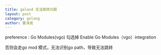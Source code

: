 ```yaml
---
title: goland 无法跳转问题
layout: post
category: golang
author: 夏泽民
---
```

preference : Go Modules(vgo) 
勾选掉 Enable Go Modules（vgo）integration
<!-- more -->
否则会走go mod 模式，无法识别go path，导致无法跳转
